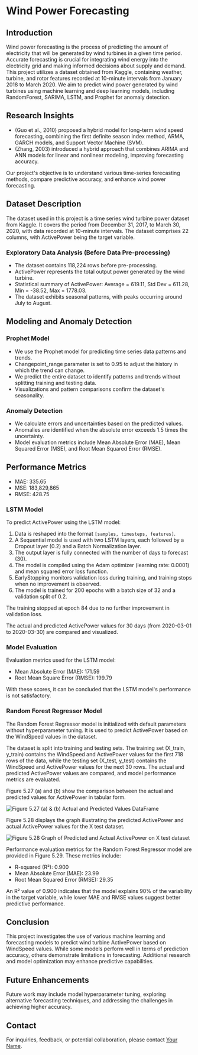 # Wind Power Forecasting

## Introduction

Wind power forecasting is the process of predicting the amount of electricity that will be generated by wind turbines in a given time period. Accurate forecasting is crucial for integrating wind energy into the electricity grid and making informed decisions about supply and demand. This project utilizes a dataset obtained from Kaggle, containing weather, turbine, and rotor features recorded at 10-minute intervals from January 2018 to March 2020. We aim to predict wind power generated by wind turbines using machine learning and deep learning models, including RandomForest, SARIMA, LSTM, and Prophet for anomaly detection.

## Research Insights

- (Guo et al., 2010) proposed a hybrid model for long-term wind speed forecasting, combining the first definite season index method, ARMA, GARCH models, and Support Vector Machine (SVM).
- (Zhang, 2003) introduced a hybrid approach that combines ARIMA and ANN models for linear and nonlinear modeling, improving forecasting accuracy.

Our project's objective is to understand various time-series forecasting methods, compare predictive accuracy, and enhance wind power forecasting.

## Dataset Description

The dataset used in this project is a time series wind turbine power dataset from Kaggle. It covers the period from December 31, 2017, to March 30, 2020, with data recorded at 10-minute intervals. The dataset comprises 22 columns, with ActivePower being the target variable.

### Exploratory Data Analysis (Before Data Pre-processing)

- The dataset contains 118,224 rows before pre-processing.
- ActivePower represents the total output power generated by the wind turbine.
- Statistical summary of ActivePower: Average = 619.11, Std Dev = 611.28, Min = -38.52, Max = 1778.03.
- The dataset exhibits seasonal patterns, with peaks occurring around July to August.

## Modeling and Anomaly Detection

### Prophet Model

- We use the Prophet model for predicting time series data patterns and trends.
- Changepoint_range parameter is set to 0.95 to adjust the history in which the trend can change.
- We predict the entire dataset to identify patterns and trends without splitting training and testing data.
- Visualizations and pattern comparisons confirm the dataset's seasonality.

### Anomaly Detection

- We calculate errors and uncertainties based on the predicted values.
- Anomalies are identified when the absolute error exceeds 1.5 times the uncertainty.
- Model evaluation metrics include Mean Absolute Error (MAE), Mean Squared Error (MSE), and Root Mean Squared Error (RMSE).

## Performance Metrics

- MAE: 335.65
- MSE: 183,829,865
- RMSE: 428.75

### LSTM Model

To predict ActivePower using the LSTM model:
1. Data is reshaped into the format `[samples, timesteps, features]`.
2. A Sequential model is used with two LSTM layers, each followed by a Dropout layer (0.2) and a Batch Normalization layer.
3. The output layer is fully connected with the number of days to forecast (30).
4. The model is compiled using the Adam optimizer (learning rate: 0.0001) and mean squared error loss function.
5. EarlyStopping monitors validation loss during training, and training stops when no improvement is observed.
6. The model is trained for 200 epochs with a batch size of 32 and a validation split of 0.2.

The training stopped at epoch 84 due to no further improvement in validation loss.

The actual and predicted ActivePower values for 30 days (from 2020-03-01 to 2020-03-30) are compared and visualized.

### Model Evaluation

Evaluation metrics used for the LSTM model:
- Mean Absolute Error (MAE): 171.59
- Root Mean Square Error (RMSE): 199.79

With these scores, it can be concluded that the LSTM model's performance is not satisfactory.

### Random Forest Regressor Model

The Random Forest Regressor model is initialized with default parameters without hyperparameter tuning. It is used to predict ActivePower based on the WindSpeed values in the dataset.

The dataset is split into training and testing sets. The training set (X_train, y_train) contains the WindSpeed and ActivePower values for the first 718 rows of the data, while the testing set (X_test, y_test) contains the WindSpeed and ActivePower values for the next 30 rows. The actual and predicted ActivePower values are compared, and model performance metrics are evaluated.

Figure 5.27 (a) and (b) show the comparison between the actual and predicted values for ActivePower in tabular form.

![Figure 5.27 (a) & (b) Actual and Predicted Values DataFrame](insert_image_link_here)

Figure 5.28 displays the graph illustrating the predicted ActivePower and actual ActivePower values for the X test dataset.

![Figure 5.28 Graph of Predicted and Actual ActivePower on X test dataset](insert_image_link_here)

Performance evaluation metrics for the Random Forest Regressor model are provided in Figure 5.29. These metrics include:
- R-squared (R²): 0.900
- Mean Absolute Error (MAE): 23.99
- Root Mean Squared Error (RMSE): 29.35

An R² value of 0.900 indicates that the model explains 90% of the variability in the target variable, while lower MAE and RMSE values suggest better predictive performance.

## Conclusion

This project investigates the use of various machine learning and forecasting models to predict wind turbine ActivePower based on WindSpeed values. While some models perform well in terms of prediction accuracy, others demonstrate limitations in forecasting. Additional research and model optimization may enhance predictive capabilities.

## Future Enhancements

Future work may include model hyperparameter tuning, exploring alternative forecasting techniques, and addressing the challenges in achieving higher accuracy.

## Contact

For inquiries, feedback, or potential collaboration, please contact [Your Name](mailto:youremail@example.com).
